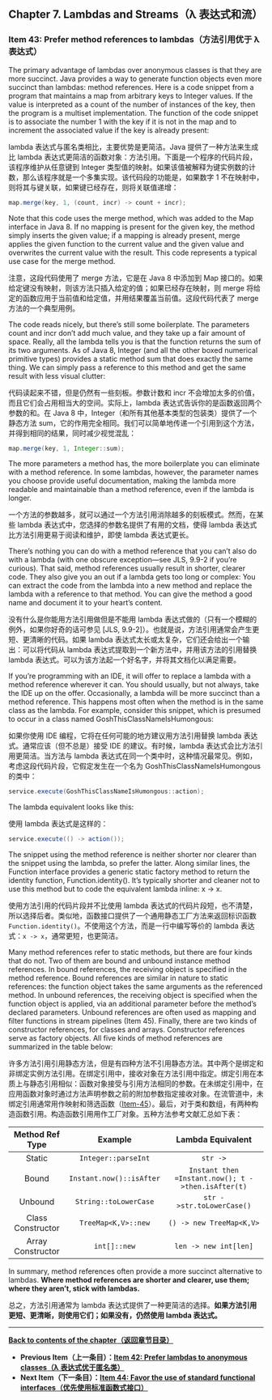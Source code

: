 ## Chapter 7. Lambdas and Streams（λ 表达式和流）

### Item 43: Prefer method references to lambdas（方法引用优于 λ 表达式）

The primary advantage of lambdas over anonymous classes is that they are more succinct. Java provides a way to generate function objects even more succinct than lambdas: method references. Here is a code snippet from a program that maintains a map from arbitrary keys to Integer values. If the value is interpreted as a count of the number of instances of the key, then the program is a multiset implementation. The function of the code snippet is to associate the number 1 with the key if it is not in the map and to increment the associated value if the key is already present:

lambda 表达式与匿名类相比，主要优势是更简洁。Java 提供了一种方法来生成比 lambda 表达式更简洁的函数对象：方法引用。下面是一个程序的代码片段，该程序维护从任意键到 Integer 类型值的映射。如果该值被解释为键实例数的计数，那么该程序就是一个多集实现。该代码段的功能是，如果数字 1 不在映射中，则将其与键关联，如果键已经存在，则将关联值递增：

```java
map.merge(key, 1, (count, incr) -> count + incr);
```

Note that this code uses the merge method, which was added to the Map interface in Java 8. If no mapping is present for the given key, the method simply inserts the given value; if a mapping is already present, merge applies the given function to the current value and the given value and overwrites the current value with the result. This code represents a typical use case for the merge method.

注意，这段代码使用了 merge 方法，它是在 Java 8 中添加到 Map 接口的。如果给定键没有映射，则该方法只插入给定的值；如果已经存在映射，则 merge 将给定的函数应用于当前值和给定值，并用结果覆盖当前值。这段代码代表了 merge 方法的一个典型用例。

The code reads nicely, but there’s still some boilerplate. The parameters count and incr don’t add much value, and they take up a fair amount of space. Really, all the lambda tells you is that the function returns the sum of its two arguments. As of Java 8, Integer (and all the other boxed numerical primitive types) provides a static method sum that does exactly the same thing. We can simply pass a reference to this method and get the same result with less visual clutter:

代码读起来不错，但是仍然有一些刻板。参数计数和 incr 不会增加太多的价值，而且它们会占用相当大的空间。实际上，lambda 表达式告诉你的是函数返回两个参数的和。在 Java 8 中，Integer（和所有其他基本类型的包装类）提供了一个静态方法 sum，它的作用完全相同。我们可以简单地传递一个引用到这个方法，并得到相同的结果，同时减少视觉混乱：

```java
map.merge(key, 1, Integer::sum);
```

The more parameters a method has, the more boilerplate you can eliminate with a method reference. In some lambdas, however, the parameter names you choose provide useful documentation, making the lambda more readable and maintainable than a method reference, even if the lambda is longer.

一个方法的参数越多，就可以通过一个方法引用消除越多的刻板模式。然而，在某些 lambda 表达式中，您选择的参数名提供了有用的文档，使得 lambda 表达式比方法引用更易于阅读和维护，即使 lambda 表达式更长。

There’s nothing you can do with a method reference that you can’t also do with a lambda (with one obscure exception—see JLS, 9.9-2 if you’re curious). That said, method references usually result in shorter, clearer code. They also give you an out if a lambda gets too long or complex: You can extract the code from the lambda into a new method and replace the lambda with a reference to that method. You can give the method a good name and document it to your heart’s content.

没有什么是你能用方法引用做但是不能用 lambda 表达式做的（只有一个模糊的例外，如果你好奇的话可参见 [JLS, 9.9-2]）。也就是说，方法引用通常会产生更短、更清晰的代码。如果 lambda 表达式太长或太复杂，它们还会给出一个输出：可以将代码从 lambda 表达式提取到一个新方法中，并用该方法的引用替换 lambda 表达式。可以为该方法起一个好名字，并将其文档化以满足需要。

If you’re programming with an IDE, it will offer to replace a lambda with a method reference wherever it can. You should usually, but not always, take the IDE up on the offer. Occasionally, a lambda will be more succinct than a method reference. This happens most often when the method is in the same class as the lambda. For example, consider this snippet, which is presumed to occur in a class named GoshThisClassNameIsHumongous:

如果你使用 IDE 编程，它将在任何可能的地方建议用方法引用替换 lambda 表达式。通常应该（但不总是）接受 IDE 的建议。有时候，lambda 表达式会比方法引用更简洁。当方法与 lambda 表达式在同一个类中时，这种情况最常见。例如，考虑这段代码片段，它假定发生在一个名为 GoshThisClassNameIsHumongous 的类中：

```java
service.execute(GoshThisClassNameIsHumongous::action);
```

The lambda equivalent looks like this:

使用 lambda 表达式是这样的：

```java
service.execute(() -> action());
```

The snippet using the method reference is neither shorter nor clearer than the snippet using the lambda, so prefer the latter. Along similar lines, the Function interface provides a generic static factory method to return the identity function, Function.identity(). It’s typically shorter and cleaner not to use this method but to code the equivalent lambda inline: x -> x.

使用方法引用的代码片段并不比使用 lambda 表达式的代码片段短，也不清楚，所以选择后者。类似地，函数接口提供了一个通用静态工厂方法来返回标识函数 `Function.identity()`。不使用这个方法，而是一行中编写等价的 lambda 表达式：`x -> x`，通常更短，也更简洁。

Many method references refer to static methods, but there are four kinds that do not. Two of them are bound and unbound instance method references. In bound references, the receiving object is specified in the method reference. Bound references are similar in nature to static references: the function object takes the same arguments as the referenced method. In unbound references, the receiving object is specified when the function object is applied, via an additional parameter before the method’s declared parameters. Unbound references are often used as mapping and filter functions in stream pipelines (Item 45). Finally, there are two kinds of constructor references, for classes and arrays. Constructor references serve as factory objects. All five kinds of method references are summarized in the table below:

许多方法引用引用静态方法，但是有四种方法不引用静态方法。其中两个是绑定和非绑定实例方法引用。在绑定引用中，接收对象在方法引用中指定。绑定引用在本质上与静态引用相似：函数对象接受与引用方法相同的参数。在未绑定引用中，在应用函数对象时通过方法声明参数之前的附加参数指定接收对象。在流管道中，未绑定引用通常用作映射和筛选函数（[Item-45](/Chapter-7/Chapter-7-Item-45-Use-streams-judiciously.md)）。最后，对于类和数组，有两种构造函数引用。构造函数引用用作工厂对象。五种方法参考文献汇总如下表：

|    Method Ref Type    |       Example       |      Lambda Equivalent     |
|:-------:|:-------:|:-------:|
|   Static  |     `Integer::parseInt`    |   `str ->`   |
|   Bound  |     `Instant.now()::isAfter`    |   `Instant then =Instant.now(); t ->then.isAfter(t)`   |
|   Unbound  |     `String::toLowerCase`    |   `str ->str.toLowerCase()`   |
|   Class Constructor  |     `TreeMap<K,V>::new`    |   `() -> new TreeMap<K,V>`   |
|   Array Constructor  |     `int[]::new`    |   `len -> new int[len]`   |

In summary, method references often provide a more succinct alternative to lambdas. **Where method references are shorter and clearer, use them; where they aren’t, stick with lambdas.**  

总之，方法引用通常为 lambda 表达式提供了一种更简洁的选择。**如果方法引用更短、更清晰，则使用它们；如果没有，仍然使用 lambda 表达式。**

---
**[Back to contents of the chapter（返回章节目录）](/Chapter-7/Chapter-7-Introduction.md)**

- **Previous Item（上一条目）：[Item 42: Prefer lambdas to anonymous classes（λ 表达式优于匿名类）](/Chapter-7/Chapter-7-Item-42-Prefer-lambdas-to-anonymous-classes.md)**
- **Next Item（下一条目）：[Item 44: Favor the use of standard functional interfaces（优先使用标准函数式接口）](/Chapter-7/Chapter-7-Item-44-Favor-the-use-of-standard-functional-interfaces.md)**
